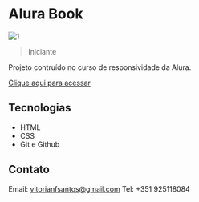 # Alura Book

![1](https://github.com/vitorianfonseca/AluraBook/assets/113269524/6ee6dd2d-a832-4deb-80a5-8d862bd26ab7)

> Iniciante

Projeto contruído no curso de responsividade da Alura.

[Clique aqui para acessar]([https://v1fonseca911.github.io/social-tree/](https://alura-book-git-main-v1fonseca911.vercel.app/))

## Tecnologias

- HTML
- CSS
- Git e Github

## Contato

Email: vitorianfsantos@gmail.com
Tel: +351 925118084
